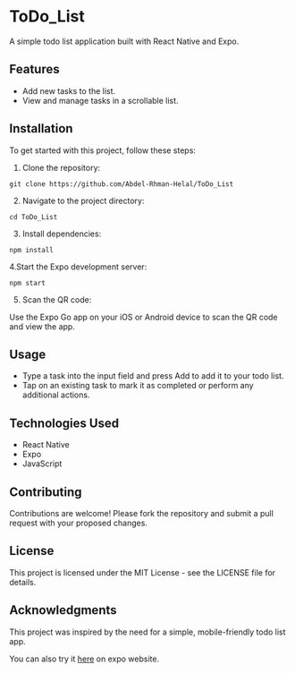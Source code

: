 # ToDo_List
A simple todo list application built with React Native and Expo.

## Features
- Add new tasks to the list.
- View and manage tasks in a scrollable list.

## Installation
To get started with this project, follow these steps:

1. Clone the repository:

```
git clone https://github.com/Abdel-Rhman-Helal/ToDo_List
```
2. Navigate to the project directory:
```
cd ToDo_List
```
3. Install dependencies:
```
npm install
```
4.Start the Expo development server:
```
npm start
```
5. Scan the QR code:

Use the Expo Go app on your iOS or Android device to scan the QR code and view the app.

## Usage
- Type a task into the input field and press Add to add it to your todo list.
- Tap on an existing task to mark it as completed or perform any additional actions.

## Technologies Used
- React Native
- Expo
- JavaScript

## Contributing
Contributions are welcome! Please fork the repository and submit a pull request with your proposed changes.

## License
This project is licensed under the MIT License - see the LICENSE file for details.

## Acknowledgments
This project was inspired by the need for a simple, mobile-friendly todo list app.

You can also try it [here](https://snack.expo.dev/@helal_abdelrahman/todo_list) on expo website.

